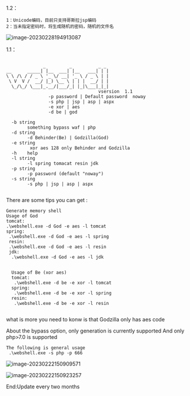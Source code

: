 1.2：

```
1：Unicode编码，目前只支持哥斯拉jsp编码
2：当未指定密码时，将生成随机的密码，随机的文件名
```

![image-20230228194913087](C:\Users\13401\AppData\Roaming\Typora\typora-user-images\image-20230228194913087.png)



1.1：

```

              _         _          _ _
__      _____| |__  ___| |__   ___| | |
\ \ /\ / / _ \ '_ \/ __| '_ \ / _ \ | |
 \ V  V /  __/ |_) \__ \ | | |  __/ | |
  \_/\_/ \___|_.__/|___/_| |_|\___|_|_|
                                   vsersion  1.1
                -p password | Default password  noway
                -s php | jsp | asp | aspx
                -e xor | aes
                -d be | god

  -b string
        something bypass waf | php
  -d string
        -d Behinder(Be) | Godzilla(God)
  -e string
         xor aes 128 only Behinder and Godzilla
  -h    help
  -l string
        -l spring tomacat resin jdk
  -p string
        -p password (default "noway")
  -s string
        -s php | jsp | asp | aspx
       
```

There are some tips you can get :

```
Generate memory shell
Usage of God
tomcat:
.\webshell.exe -d God -e aes -l tomcat
spring:
 .\webshell.exe -d God -e aes -l spring
 resin:
 .\webshell.exe -d God -e aes -l resin
 jdk:
  .\webshell.exe -d God -e aes -l jdk
  
  
  Usage of Be (xor aes)
  tomcat:
   .\webshell.exe -d be -e xor -l tomcat
  spring:
   .\webshell.exe -d be -e xor -l spring
  resin:
   .\webshell.exe -d be -e xor -l resin
  
```

 what is more you need to konw is that  Godzilla only has aes code

About the bypass option, only generation is currently supported And only php>7.0 is supported

```
The following is general usage
 .\webshell.exe -s php -p 666
```

![image-20230222150909571](C:\Users\13401\AppData\Roaming\Typora\typora-user-images\image-20230222150909571.png)

![image-20230222150923257](C:\Users\13401\AppData\Roaming\Typora\typora-user-images\image-20230222150923257.png)

End:Update every two months





